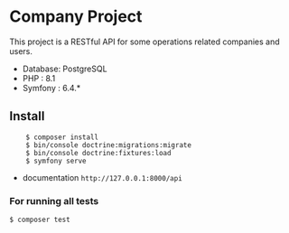 
# Company Project

This project is a RESTful API for some operations related companies and users.

- Database: PostgreSQL
- PHP : 8.1
- Symfony : 6.4.*

## Install

        $ composer install
        $ bin/console doctrine:migrations:migrate
        $ bin/console doctrine:fixtures:load
        $ symfony serve

- documentation `http://127.0.0.1:8000/api`

### For running all tests

    $ composer test
